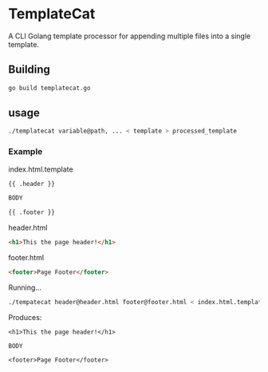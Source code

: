 # TemplateCat

A CLI Golang template processor for appending multiple files into a single template.

## Building
```bash
go build templatecat.go
```

## usage
```bash
./templatecat variable@path, ... < template > processed_template
```

### Example

index.html.template
```html
{{ .header }}

BODY

{{ .footer }}
```

header.html
```html
<h1>This the page header!</h1>
```

footer.html
```html
<footer>Page Footer</footer>
```

Running...
```bash
./tempatecat header@header.html footer@footer.html < index.html.template > index.html
```

Produces:
```
<h1>This the page header!</h1>

BODY

<footer>Page Footer</footer>
```
